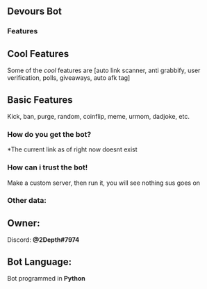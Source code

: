 ## Devours Bot

### Features

## Cool Features
Some of the *cool* features are [auto link scanner, anti grabbify, user verification, polls, giveaways, auto afk tag]
## Basic Features
Kick, ban, purge, random, coinflip, meme, urmom, dadjoke, etc.

### How do you get the bot?

*The current link as of right now doesnt exist

### How can i trust the bot!

Make a custom server, then run it, you will see nothing sus goes on


### Other data:
## Owner:
Discord: **@2Depth#7974**
## Bot Language:
Bot programmed in **Python**
